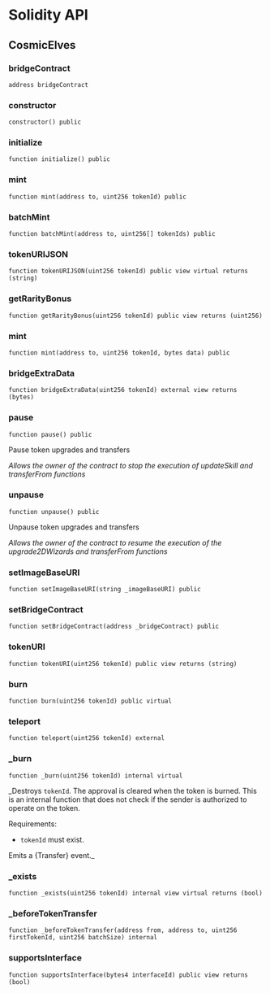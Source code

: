 # Solidity API

## CosmicElves

### bridgeContract

```solidity
address bridgeContract
```

### constructor

```solidity
constructor() public
```

### initialize

```solidity
function initialize() public
```

### mint

```solidity
function mint(address to, uint256 tokenId) public
```

### batchMint

```solidity
function batchMint(address to, uint256[] tokenIds) public
```

### tokenURIJSON

```solidity
function tokenURIJSON(uint256 tokenId) public view virtual returns (string)
```

### getRarityBonus

```solidity
function getRarityBonus(uint256 tokenId) public view returns (uint256)
```

### mint

```solidity
function mint(address to, uint256 tokenId, bytes data) public
```

### bridgeExtraData

```solidity
function bridgeExtraData(uint256 tokenId) external view returns (bytes)
```

### pause

```solidity
function pause() public
```

Pause token upgrades and transfers

_Allows the owner of the contract to stop the execution of
     updateSkill and transferFrom functions_

### unpause

```solidity
function unpause() public
```

Unpause token upgrades and transfers

_Allows the owner of the contract to resume the execution of
     the upgrade2DWizards and transferFrom functions_

### setImageBaseURI

```solidity
function setImageBaseURI(string _imageBaseURI) public
```

### setBridgeContract

```solidity
function setBridgeContract(address _bridgeContract) public
```

### tokenURI

```solidity
function tokenURI(uint256 tokenId) public view returns (string)
```

### burn

```solidity
function burn(uint256 tokenId) public virtual
```

### teleport

```solidity
function teleport(uint256 tokenId) external
```

### _burn

```solidity
function _burn(uint256 tokenId) internal virtual
```

_Destroys `tokenId`.
The approval is cleared when the token is burned.
This is an internal function that does not check if the sender is authorized to operate on the token.

Requirements:

- `tokenId` must exist.

Emits a {Transfer} event._

### _exists

```solidity
function _exists(uint256 tokenId) internal view virtual returns (bool)
```

### _beforeTokenTransfer

```solidity
function _beforeTokenTransfer(address from, address to, uint256 firstTokenId, uint256 batchSize) internal
```

### supportsInterface

```solidity
function supportsInterface(bytes4 interfaceId) public view returns (bool)
```

